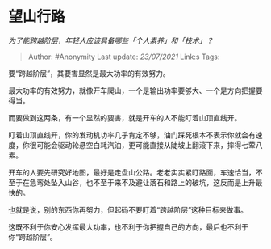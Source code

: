 # 望山行路
*为了能跨越阶层，年轻人应该具备哪些「个人素养」和「技术」？*

> Author: #Anonymity
> Last update: *23/07/2021* 
> Link:s
> Tags:   



要“跨越阶层”，其要害显然是最大功率的有效努力。

最大功率的有效努力，就像开车爬山，一个是输出功率要够大、一个是方向把握要得当。

而要做到这两条，有一个显然的要害，就是开车的人不能盯着山顶直线开。

盯着山顶直线开，你的发动机功率几乎肯定不够，油门踩死根本不表示你就会有速度，你很可能会驱动轮悬空白耗汽油，更可能直接从陡坡上翻滚下来，摔得七荤八素。

开车的人要先研究好地图，最好是走盘山公路。老老实实紧盯路面，车速恰当，不至于在急弯处坠入山谷，也不至于来不及避让落石和路上的破坑，这反而是上升最快的。

也就是说，别的东西你再努力，但起码不要盯着“跨越阶层”这种目标来做事。

这既不利于你安心发挥最大功率，也不利于你把握自己的方向，最后也不利于你“跨越阶层”。



